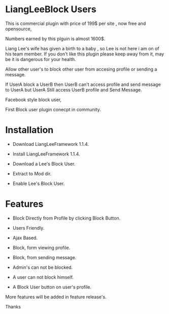 LiangLeeBlock Users
====================
This is commercial plugin with price of 199$ per site , 
now free and opensource,

Numbers earned by this plguin is almost 1600$.

Liang Lee's wife has given a birth to a baby , so Lee is not here i am on of his team member. If you don't like this plugin please keep away from it, may be it is dangerous for your health.

Allow other user's to block other user from accesing profile or sending a message.

If UserA block a UserB then UserB can't access profile and send message to UserA but UserA Still access UserB profile and Send Message. 

Facebook style block user,

First Block user plugin conecpt in community.

Installation
=============

* Download LiangLeeFramework 1.1.4.

* Install LiangLeeFramework 1.1.4.

* Download a Lee's Block User.

* Extract to Mod dir.

* Enable Lee's Block User.


Features
=========
* Block Directly from Profile by clicking Block Button.

* Users Friendly.

* Ajax Based.

* Block, form viewing profile.

* Block, from sending message.

* Admin's can not be blocked.

* A user can not block himself.

* A Block User button on user's profile.

More features will be added in feature release's.

Thanks
